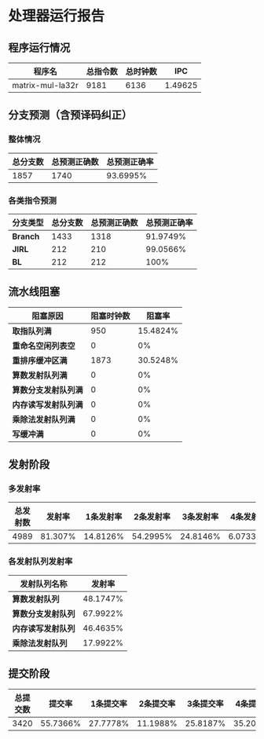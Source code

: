 # 处理器运行报告
## 程序运行情况
|程序名|总指令数|总时钟数|IPC|
|---|---|---|---|
|matrix-mul-la32r|9181|6136|1.49625|

## 分支预测（含预译码纠正）
### 整体情况
|总分支数|总预测正确数|总预测正确率|
|---|---|---|
|1857|1740|93.6995%|

### 各类指令预测
|分支类型|总分支数|总预测正确数|总预测正确率|
|---|---|---|---|
|**Branch**| 1433 | 1318 | 91.9749%|
|**JIRL**| 212 | 210 | 99.0566%|
|**BL**| 212 | 212 | 100%|

## 流水线阻塞
|阻塞原因|阻塞时钟数|阻塞率|
|---|---|---|
|**取指队列满**| 950 | 15.4824%|
|**重命名空闲列表空**|0 | 0%|
|**重排序缓冲区满**|1873 | 30.5248%|
|**算数发射队列满**|0 | 0%|
|**算数分支发射队列满**|0 | 0%|
|**内存读写发射队列满**|0 | 0%|
|**乘除法发射队列满**|0 | 0%|
|**写缓冲满**|0 | 0%|

## 发射阶段
### 多发射率
|总发射数|发射率|1条发射率|2条发射率|3条发射率|4条发射率|
|---|---|---|---|---|---|
|4989|81.307%|14.8126%|54.2995%|24.8146%|6.07336%|

### 各发射队列发射率
|发射队列名称|发射率|
|---|---|
|**算数发射队列**|48.1747%|
|**算数分支发射队列**|67.9922%|
|**内存读写发射队列**|46.4635%|
|**乘除法发射队列**|17.9922%|

## 提交阶段
|总提交数|提交率|1条提交率|2条提交率|3条提交率|4条提交率|
|---|---|---|---|---|---|
|3420|55.7366%|27.7778%|11.1988%|25.8187%|35.2047%|

